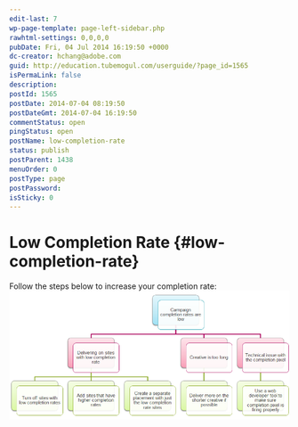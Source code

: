 ```yaml
---
edit-last: 7
wp-page-template: page-left-sidebar.php
rawhtml-settings: 0,0,0,0
pubDate: Fri, 04 Jul 2014 16:19:50 +0000
dc-creator: hchang@adobe.com
guid: http://education.tubemogul.com/userguide/?page_id=1565
isPermaLink: false
description: 
postId: 1565
postDate: 2014-07-04 08:19:50
postDateGmt: 2014-07-04 16:19:50
commentStatus: open
pingStatus: open
postName: low-completion-rate
status: publish
postParent: 1438
menuOrder: 0
postType: page
postPassword: 
isSticky: 0
---
```


# Low Completion Rate {#low-completion-rate}

Follow the steps below to increase your completion rate:&nbsp; [ ![low completion rate](assets/low-completion-rate.png)](assets/low-completion-rate.png) 